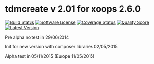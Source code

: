 tdmcreate v 2.01 for xoops 2.6.0 
====================================

[![Build Status](https://scrutinizer-ci.com/g/txmodxoops/tdmcreate-2.01/badges/build.png?b=master)](https://scrutinizer-ci.com/g/txmodxoops/tdmcreate-2.01/build-status/master)
[![Software License](https://img.shields.io/badge/license-GPL-brightgreen.svg?style=flat)](docs/license.txt)
[![Coverage Status](https://img.shields.io/scrutinizer/coverage/g/txmodxoops/tdmcreate-2.01.svg?style=flat)](https://scrutinizer-ci.com/g/txmodxoops/tdmcreate-2.01/code-structure)
[![Quality Score](https://img.shields.io/scrutinizer/g/txmodxoops/tdmcreate-2.01.svg?style=flat)](https://scrutinizer-ci.com/g/txmodxoops/tdmcreate-2.01)
[![Latest Version](https://img.shields.io/github/release/txmodxoops/tdmcreate-2.01.svg?style=flat)](https://github.com/txmodxoops/tdmcreate-2.01/releases)

Pre alpha no test in 29/06/2014

Init for new version with composer libraries 02/05/2015

Alpha test in 05/11/2015 (Europe 11/05/2015)
